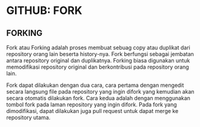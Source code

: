 # GITHUB: FORK

## FORKING
Fork atau Forking adalah proses membuat sebuag copy atau duplikat dari repository orang lain beserta history-nya. Fork berfungsi sebagai jembatan antara repository original dan duplikatnya. Forking biasa digunakan untuk memodifikasi repository original dan berkontribusi pada repository orang lain.

Fork dapat dilakukan dengan dua cara, cara pertama dengan mengedit secara langsung file pada repository yang ingin difork yang kemudian akan secara otomatis dilakukan fork. Cara kedua adalah dengan menggunakan tombol fork pada laman repository yang ingin difork. Pada fork yang dimodifikasi, dapat dilakukan juga pull request untuk dapat merge ke repository utama.